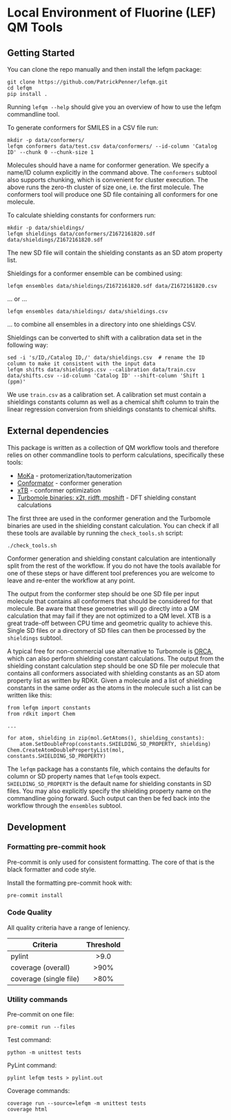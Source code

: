 # Local Environment of Fluorine (LEF) QM Tools

## Getting Started

You can clone the repo manually and then install the lefqm package:
```
git clone https://github.com/PatrickPenner/lefqm.git
cd lefqm
pip install .
```

Running `lefqm --help` should give you an overview of how to use the lefqm
commandline tool.

To generate conformers for SMILES in a CSV file run:
```
mkdir -p data/conformers/
lefqm conformers data/test.csv data/conformers/ --id-column 'Catalog ID' --chunk 0 --chunk-size 1
```
Molecules should have a name for conformer generation. We specify a name/ID
column explicitly in the command above. The `conformers` subtool also supports
chunking, which is convenient for cluster execution. The above runs the zero-th
cluster of size one, i.e. the first molecule. The conformers tool will produce
one SD file containing all conformers for one molecule.

To calculate shielding constants for conformers run:
```
mkdir -p data/shieldings/
lefqm shieldings data/conformers/Z1672161820.sdf data/shieldings/Z1672161820.sdf
```
The new SD file will contain the shielding constants as an SD atom property list.

Shieldings for a conformer ensemble can be combined using:
```
lefqm ensembles data/shieldings/Z1672161820.sdf data/Z1672161820.csv
```
... or ...
```
lefqm ensembles data/shieldings/ data/shieldings.csv
```
... to combine all ensembles in a directory into one shieldings CSV.


Shieldings can be converted to shift with a calibration data set in the
following way:
```
sed -i 's/ID,/Catalog ID,/' data/shieldings.csv  # rename the ID column to make it consistent with the input data
lefqm shifts data/shieldings.csv --calibration data/train.csv data/shifts.csv --id-column 'Catalog ID' --shift-column 'Shift 1 (ppm)'
```
We use `train.csv` as a calibration set. A calibration set must contain a
shieldings constants column as well as a chemical shift column to train the
linear regression conversion from shieldings constants to chemical shifts.

## External dependencies

This package is written as a collection of QM workflow tools and therefore
relies on other commandline tools to perform calculations, specifically
these tools:

- [MoKa](https://www.moldiscovery.com/software/moka/) - protomerization/tautomerization
- [Conformator](https://www.zbh.uni-hamburg.de/forschung/amd/software/conformator.html) - conformer generation
- [xTB](https://xtb-docs.readthedocs.io/en/latest/contents.html) - conformer optimization
- [Turbomole binaries: x2t, ridft, mpshift](https://www.turbomole.org/) - DFT shielding constant calculations

The first three are used in the conformer generation and the Turbomole binaries
are used in the shielding constant calculation. You can check if all these
tools are available by running the `check_tools.sh` script:
```
./check_tools.sh
```

Conformer generation and shielding constant calculation are intentionally
split from the rest of the workflow. If you do not have the tools available for
one of these steps or have different tool preferences you are welcome to leave
and re-enter the workflow at any point.

The output from the conformer step should be one SD file per input molecule
that contains all conformers that should be considered for that molecule. Be
aware that these geometries will go directly into a QM calculation that may
fail if they are not optimized to a QM level. XTB is a great trade-off between
CPU time and geometric quality to achieve this. Single SD files or a directory
of SD files can then be processed by the `shieldings` subtool.

A typical free for non-commercial use alternative to Turbomole is
[ORCA](https://orcaforum.kofo.mpg.de/app.php/portal), which can also perform
shielding constant calculations. The output from the shielding constant
calculation step should be one SD file per molecule that contains all
conformers associated with shielding constants as an SD atom property list as
written by RDKit. Given a molecule and a list of shielding constants in the
same order as the atoms in the molecule such a list can be written like this:
```
from lefqm import constants
from rdkit import Chem

...

for atom, shielding in zip(mol.GetAtoms(), shielding_constants):
    atom.SetDoubleProp(constants.SHIELDING_SD_PROPERTY, shielding)
Chem.CreateAtomDoublePropertyList(mol, constants.SHIELDING_SD_PROPERTY)
```
The `lefqm` package has a constants file, which contains the defaults for
column or SD property names that `lefqm` tools expect. `SHIELDING_SD_PROPERTY`
is the default name for shielding constants in SD files. You may also
explicitly specify the shielding property name on the commandline going forward.
Such output can then be fed back into the workflow through the `ensembles`
subtool.

## Development

### Formatting pre-commit hook

Pre-commit is only used for consistent formatting. The core of that is the
black formatter and code style.

Install the formatting pre-commit hook with:
```
pre-commit install
```

### Code Quality

All quality criteria have a range of leniency.

| Criteria               | Threshold     |
| -------------          |:-------------:|
| pylint                 | \>9.0         |
| coverage (overall)     | \>90%         |
| coverage (single file) | \>80%         |

### Utility commands

Pre-commit on one file:
```
pre-commit run --files
```

Test command:

```
python -m unittest tests
```

PyLint command:

```
pylint lefqm tests > pylint.out
```

Coverage commands:
```
coverage run --source=lefqm -m unittest tests
coverage html
```
